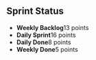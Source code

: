 ## Sprint Status
-   **Weekly Backlog**13 points
-   **Daily Sprint**16 points
-   **Daily Done**8 points
-   **Weekly Done**5 points